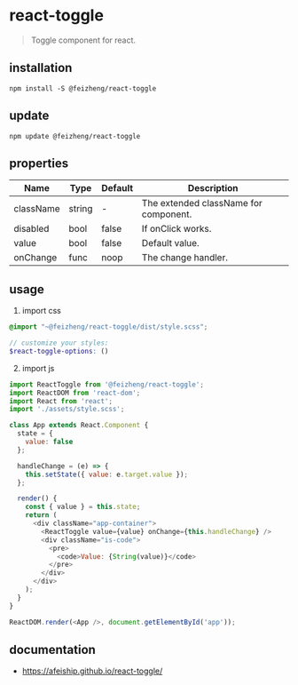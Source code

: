 # react-toggle
> Toggle component for react.

## installation
```shell
npm install -S @feizheng/react-toggle
```

## update
```shell
npm update @feizheng/react-toggle
```

## properties
| Name      | Type   | Default | Description                           |
| --------- | ------ | ------- | ------------------------------------- |
| className | string | -       | The extended className for component. |
| disabled  | bool   | false   | If onClick works.                     |
| value     | bool   | false   | Default value.                        |
| onChange  | func   | noop    | The change handler.                   |


## usage
1. import css
  ```scss
  @import "~@feizheng/react-toggle/dist/style.scss";

  // customize your styles:
  $react-toggle-options: ()
  ```
2. import js
  ```js
  import ReactToggle from '@feizheng/react-toggle';
  import ReactDOM from 'react-dom';
  import React from 'react';
  import './assets/style.scss';

  class App extends React.Component {
    state = {
      value: false
    };

    handleChange = (e) => {
      this.setState({ value: e.target.value });
    };

    render() {
      const { value } = this.state;
      return (
        <div className="app-container">
          <ReactToggle value={value} onChange={this.handleChange} />
          <div className="is-code">
            <pre>
              <code>Value: {String(value)}</code>
            </pre>
          </div>
        </div>
      );
    }
  }

  ReactDOM.render(<App />, document.getElementById('app'));

  ```

## documentation
- https://afeiship.github.io/react-toggle/
